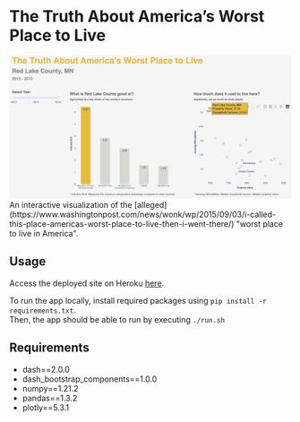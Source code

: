 # The Truth About America’s Worst Place to Live
<img src="image.png">
An interactive visualization of the [alleged](https://www.washingtonpost.com/news/wonk/wp/2015/09/03/i-called-this-place-americas-worst-place-to-live-then-i-went-there/) "worst place to live in America".

## Usage
Access the deployed site on Heroku [here](https://red-lake-county.herokuapp.com/).

To run the app locally, install required packages using `pip install -r requirements.txt`.  
Then, the app should be able to run by executing `./run.sh`
## Requirements
- dash==2.0.0
- dash_bootstrap_components==1.0.0
- numpy==1.21.2
- pandas==1.3.2
- plotly==5.3.1
